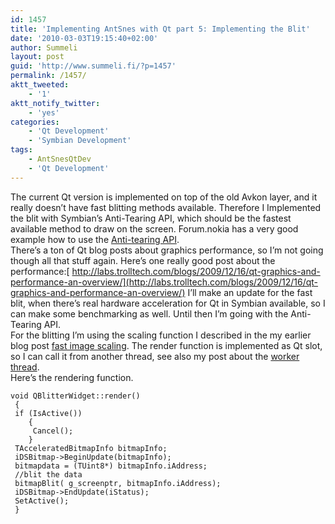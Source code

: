 ```yaml
---
id: 1457
title: 'Implementing AntSnes with Qt part 5: Implementing the Blit'
date: '2010-03-03T19:15:40+02:00'
author: Summeli
layout: post
guid: 'http://www.summeli.fi/?p=1457'
permalink: /1457/
aktt_tweeted:
    - '1'
aktt_notify_twitter:
    - 'yes'
categories:
    - 'Qt Development'
    - 'Symbian Development'
tags:
    - AntSnesQtDev
    - 'Qt Development'
---
```


The current Qt version is implemented on top of the old Avkon layer, and it really doesn’t have fast blitting methods available. Therefore I Implemented the blit with Symbian’s Anti-Tearing API, which should be the fastest available method to draw on the screen. Forum.nokia has a very good example how to use the [Anti-tearing API](http://wiki.forum.nokia.com/index.php/Anti-tearing_with_CDirectScreenBitmap).  
There’s a ton of Qt blog posts about graphics performance, so I’m not going though all that stuff again. Here’s one really good post about the performance:[ http://labs.trolltech.com/blogs/2009/12/16/qt-graphics-and-performance-an-overview/](http://labs.trolltech.com/blogs/2009/12/16/qt-graphics-and-performance-an-overview/) I’ll make an update for the fast blit, when there’s real hardware acceleration for Qt in Symbian available, so I can make some benchmarking as well. Until then I’m going with the Anti-Tearing API.  
For the blitting I’m using the scaling function I described in the my earlier blog post [fast image scaling](http://www.summeli.com/?p=1227). The render function is implemented as Qt slot, so I can call it from another thread, see also my post about the [worker thread](/1475).  
Here’s the rendering function.

```
void QBlitterWidget::render()
 {
 if (IsActive())
    {
     Cancel();
    }
 TAcceleratedBitmapInfo bitmapInfo;
 iDSBitmap->BeginUpdate(bitmapInfo);
 bitmapdata = (TUint8*) bitmapInfo.iAddress;
 //blit the data
 bitmapBlit( g_screenptr, bitmapInfo.iAddress);
 iDSBitmap->EndUpdate(iStatus);
 SetActive();
 }
```